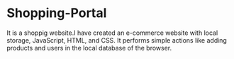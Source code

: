 # Shopping-Portal
It is a shoppig website.I have created an e-commerce website with local storage, JavaScript, HTML, and CSS. It performs simple actions like  adding products and users in the local database of the browser.
